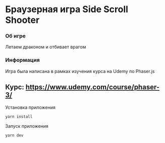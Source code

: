 # Браузерная игра Side Scroll Shooter

### Об игре

Летаем драконом и отбивает врагом

### Информация

Игра была написана в рамках изучения курса на Udemy по Phaser.js

## Курс: https://www.udemy.com/course/phaser-3/

Установка приложения

```sh
yarn install
```

Запуск приложения

```sh
yarn dev
```
